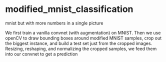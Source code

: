 # modified_mnist_classification
mnist but with more numbers in a single picture

We first train a vanilla convnet (with augmentation) on MNIST.
Then we use openCV to draw bounding boxes around modified MNIST samples, crop out the biggest instance, and
build a test set just from the cropped images.
Resizing, reshaping, and normalizing the cropped samples, we feed them into our convnet to get a prediction
